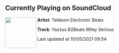 ## Currently Playing on SoundCloud

[<img align="left" width="100" src="https://i1.sndcdn.com/artworks-hOvPYrsUIUfbmWmm-yvzJcw-t500x500.jpg">](https://soundcloud.com/electronicbeatspodcast/yazzus-b2beats-miley-serious)

**Artist**: Telekom Electronic Beats 

**Track**: Yazzus B2Beats Miley Serious

Last updated at 10/05/2021 09:54
